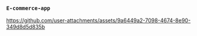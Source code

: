 

### `E-commerce-app`
https://github.com/user-attachments/assets/9a6449a2-7098-4674-8e90-349d8d5d835b

